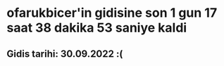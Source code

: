# ofarukbicer'in gidisine son 1 gun 17 saat 38 dakika 53 saniye kaldi

## Gidis tarihi: 30.09.2022 :(